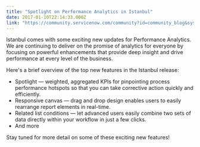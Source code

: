 ```yaml
---
title: "Spotlight on Performance Analytics in Istanbul"
date: 2017-01-10T22:14:33.000Z
link: "https://community.servicenow.com/community?id=community_blog&sys_id=bf7de269dbd0dbc01dcaf3231f961949"
---
```

<p>Istanbul comes with some exciting new updates for Performance Analytics. We are continuing to deliver on the promise of analytics for everyone by focusing on powerful enhancements that provide deep insight and drive performance at every level of the business.</p><p></p><p>Here's a brief overview of the top new features in the Istanbul release:</p><p></p><ul style="list-style-type: disc;"><li><span style="font-weight: normal;">Spotlight — weighted, aggregated KPIs for pinpointing process performance hotspots so that you can take corrective action quickly and efficiently.</span></li><li><span style="font-weight: normal;">Responsive canvas — drag and drop design enables users to easily rearrange report elements in real-time.</span></li><li><span style="font-weight: normal;">Related list conditions — let advanced users easily combine two sets of data directly within your workflow in just a few clicks. </span></li><li><span style="font-weight: normal;">And more</span></li></ul><p></p><p><span style="font-weight: normal;">Stay tuned for more detail on some of these exciting new features!</span></p>